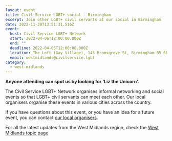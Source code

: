 ```yaml
---
layout: event
title: Civil Service LGBT+ social – Birmingham
excerpt: Join other LGBT+ civil servants at our social in Birmingham
date: 2022-11-30T13:51:31.516Z
event:
  host: Civil Service LGBT+ Network
  start: 2022-04-06T18:00:00.000Z
  end: ""
  deadline: 2022-04-05T12:00:00.000Z
  location: The Loft (Gay Village), 143 Bromsgrove St, Birmingham B5 6RG
  email: westmidlands@civilservice.lgbt
category:
  - west-midlands
---
```

**Anyone attending can spot us by looking for ‘Liz the Unicorn’.**

The Civil Service LGBT+ Network organises informal networking and social events so that LGBT+ civil servants can meet each other. Our local organisers organise these events in various cities across the country.

If you have questions about this event, or you have an idea for a future event, you can contact [our local organisers](/team).

For all the latest updates from the West Midlands region, check the [West Midlands topic page](/topic/west-midlands)